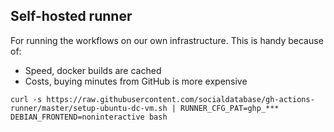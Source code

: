 ## Self-hosted runner
For running the workflows on our own infrastructure. This is handy because of:
- Speed, docker builds are cached
- Costs, buying minutes from GitHub is more expensive


```
curl -s https://raw.githubusercontent.com/socialdatabase/gh-actions-runner/master/setup-ubuntu-dc-vm.sh | RUNNER_CFG_PAT=ghp_*** DEBIAN_FRONTEND=noninteractive bash
```